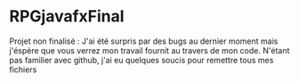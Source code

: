 # RPGjavafxFinal

Projet non finalisé : 
J'ai été surpris par des bugs au dernier moment mais j'éspère que vous verrez mon travail fournit au travers de mon code. N'étant pas familier avec github, j'ai eu
quelques soucis pour remettre tous mes fichiers
